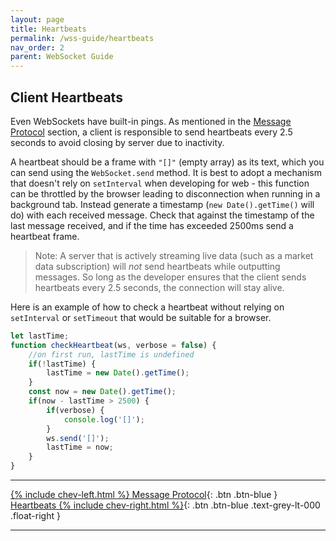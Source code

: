 ```yaml
---
layout: page
title: Heartbeats
permalink: /wss-guide/heartbeats
nav_order: 2
parent: WebSocket Guide
---
```


## Client Heartbeats
Even WebSockets have built-in pings. As mentioned in the [Message Protocol]({{site.baseurl}}/wss-guide/message-protocol) section, a client is responsible to send heartbeats every 2.5 seconds to avoid closing by server due to inactivity. 

A heartbeat should be a frame with `"[]"` (empty array) as its text, which you can send using the `WebSocket.send` method. It is best to adopt a mechanism that doesn't rely on `setInterval` when developing for web - this function can be throttled by the browser leading to disconnection when running in a background tab. Instead generate a timestamp (`new Date().getTime()` will do) with each received message. Check that against the timestamp of the last message received, and if the time has exceeded 2500ms send a heartbeat frame. 
> Note: A server that is actively streaming live data (such as a market data subscription) will _not_ send heartbeats while outputting messages. So long as the developer ensures that the client sends heartbeats every 2.5 seconds, the connection will stay alive.

Here is an example of how to check a heartbeat without relying on `setInterval` or `setTimeout` that would be suitable for a browser.
```js
let lastTime;
function checkHeartbeat(ws, verbose = false) {
    //on first run, lastTime is undefined
    if(!lastTime) {
        lastTime = new Date().getTime();
    }
    const now = new Date().getTime();
    if(now - lastTime > 2500) {
        if(verbose) {
            console.log('[]');
        }
        ws.send('[]');
        lastTime = now;
    }
}
```

---

[{% include chev-left.html %} Message Protocol]({{site.baseurl}}/wss-guide/message-protocol){: .btn .btn-blue }
[Heartbeats {% include chev-right.html %}]({{site.baseurl}}/wss-guide/){: .btn .btn-blue .text-grey-lt-000 .float-right }

---